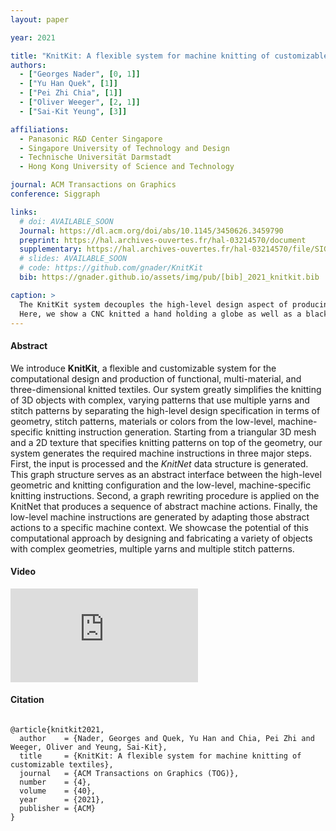 ```yaml
---
layout: paper

year: 2021

title: "KnitKit: A flexible system for machine knitting of customizable textiles"
authors:
  - ["Georges Nader", [0, 1]]
  - ["Yu Han Quek", [1]]
  - ["Pei Zhi Chia", [1]]
  - ["Oliver Weeger", [2, 1]]
  - ["Sai-Kit Yeung", [3]]

affiliations:
  - Panasonic R&D Center Singapore
  - Singapore University of Technology and Design
  - Technische Universität Darmstadt
  - Hong Kong University of Science and Technology

journal: ACM Transactions on Graphics
conference: Siggraph

links:
  # doi: AVAILABLE_SOON
  Journal: https://dl.acm.org/doi/abs/10.1145/3450626.3459790
  preprint: https://hal.archives-ouvertes.fr/hal-03214570/document
  supplementary: https://hal.archives-ouvertes.fr/hal-03214570/file/SIGGRAPH_2021_knitkit_supplementary.pdf
  # slides: AVAILABLE_SOON
  # code: https://github.com/gnader/KnitKit
  bib: https://gnader.github.io/assets/img/pub/[bib]_2021_knitkit.bib

caption: >
  The KnitKit system decouples the high-level design aspect of producing knitted textiles from the complexities and low-level specificity of knitting machines by generating machine knitting instructions from an input 3D geometry and a texture. This enables high-level design of knitting properties, i.e., geometry, yarn types and stitch patterns. 
  Here, we show a CNC knitted a hand holding a globe as well as a black and white and colored version of Van Ghogh's self portrait.
---
```


#### Abstract

We introduce **KnitKit**, a flexible and customizable system for the computational design and production of functional, multi-material, and three-dimensional knitted textiles.
Our system greatly simplifies the knitting of 3D objects with complex, varying patterns that use multiple yarns and stitch patterns by separating the high-level design specification in terms of geometry, stitch patterns, materials or colors from the low-level, machine-specific knitting instruction generation.
Starting from a triangular 3D mesh and a 2D texture that specifies knitting patterns on top of the geometry, our system generates the required machine instructions in three major steps.
First, the input is processed and the _KnitNet_ data structure is generated.
This graph structure serves as an abstract interface between the high-level geometric and knitting configuration and the low-level, machine-specific knitting instructions.
Second, a graph rewriting procedure is applied on the KnitNet that produces a sequence of abstract machine actions.
Finally, the low-level machine instructions are generated by adapting those abstract actions to a specific machine context.
We showcase the potential of this computational approach by designing and fabricating a variety of objects with complex geometries, multiple yarns and multiple stitch patterns.

#### Video

<div class="mx-3 mt-2 video-responsive">
  <iframe src="https://www.youtube.com/embed/A84xkyfeykU" frameborder="0" allow="accelerometer; autoplay; clipboard-write; encrypted-media; gyroscope; picture-in-picture" allowfullscreen></iframe>
</div>

#### Citation

<pre class="text-muted alert-secondary small col-12">
<code>
@article{knitkit2021,
  author    = {Nader, Georges and Quek, Yu Han and Chia, Pei Zhi and Weeger, Oliver and Yeung, Sai-Kit},
  title     = {KnitKit: A flexible system for machine knitting of customizable textiles},
  journal   = {ACM Transactions on Graphics (TOG)},
  number    = {4},
  volume    = {40},
  year      = {2021},
  publisher = {ACM}
}
</code>
</pre>
